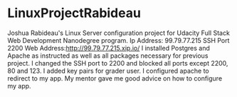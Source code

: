 # LinuxProjectRabideau
Joshua Rabideau's Linux Server configuration project for Udacity Full Stack Web Development Nanodegree program.
Ip Address: 99.79.77.215
SSH Port 2200
Web Address:http://99.79.77.215.xip.io/
I installed Postgres and Apache as instructed as well as all packages necessary for previous project.
I changed the SSH port to 2200 and blocked all ports except 2200, 80 and 123. I added key pairs for grader user. I configured apache to redirect to my app.
My mentor gave me good advice on how to configure my app.

